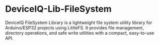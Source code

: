 # DeviceIQ-Lib-FileSystem
DeviceIQ FileSystem Library is a lightweight file system utility library for Arduino/ESP32 projects using LittleFS. It provides file management, directory operations, and safe write utilities with a compact, easy-to-use API.
